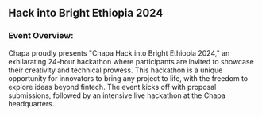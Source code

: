 ## Hack into Bright Ethiopia 2024

### Event Overview:
Chapa proudly presents "Chapa Hack into Bright Ethiopia 2024," an exhilarating 24-hour hackathon where participants are invited to showcase their creativity and technical prowess. This hackathon is a unique opportunity for innovators to bring any project to life, with the freedom to explore ideas beyond fintech. The event kicks off with proposal submissions, followed by an intensive live hackathon at the Chapa headquarters.
